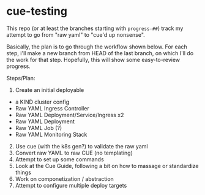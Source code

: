 # cue-testing

This repo (or at least the branches starting with `progress-##`) track my attempt to go from "raw yaml" to "cue'd up nonsense". 

Basically, the plan is to go through the workflow shown below. For each step, i'll make a new branch from HEAD of the last branch, on which I'll do the work for that step. Hopefully, this will show some easy-to-review progress.

Steps/Plan:
1. Create an initial deployable
  - a KIND cluster config
  - Raw YAML Ingress Controller
  - Raw YAML Deployment/Service/Ingress x2
  - Raw YAML Deployment
  - Raw YAML Job (?)
  - Raw YAML Monitoring Stack
2. Use cue (with the k8s gen?) to validate the raw yaml
3. Convert raw YAML to raw CUE (no templating)
4. Attempt to set up some commands
5. Look at the Cue Guide, following a bit on how to massage or standardize things
6. Work on componetization / abstraction
7. Attempt to configure multiple deploy targets